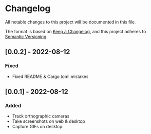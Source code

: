 # Changelog
All notable changes to this project will be documented in this file.

The format is based on [Keep a Changelog](https://keepachangelog.com/en/1.0.0/),
and this project adheres to [Semantic Versioning](https://semver.org/spec/v2.0.0.html).

## [0.0.2] - 2022-08-12

### Fixed
- Fixed README & Cargo.toml mistakes

## [0.0.1] - 2022-08-12

### Added
- Track orthographic cameras
- Take screenshots on web & desktop
- Capture GIFs on desktop